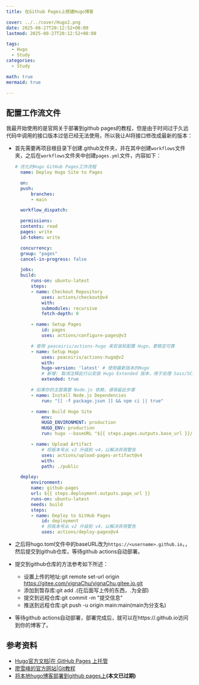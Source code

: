 ```yaml
---
title: 在Github Pages上搭建Hugo博客

cover: ../../cover/Hugo2.png
date: 2025-08-27T20:12:52+08:00
lastmod: 2025-08-27T20:12:52+08:00

tags:
  - Hugo
  - Study
categories:
  - Study

math: true
mermaid: true

---
```


## 配置工作流文件

我最开始使用的是官网关于部署到github pages的教程，但是由于时间过于久远代码中调用的接口版本过低已经无法使用，所以我让AI将接口修改成最新的版本：
- 首先需要再项目根目录下创建.github文件夹，并在其中创建`workflows`文件夹，之后在`workflows`文件夹中创建`pages.yml`文件，内容如下：
  ```yaml
  # 优化的Hugo GitHub Pages工作流程
    name: Deploy Hugo Site to Pages

    on:
    push:
        branches:
        - main

    workflow_dispatch:

    permissions:
    contents: read
    pages: write
    id-token: write

    concurrency:
    group: "pages"
    cancel-in-progress: false

    jobs:
    build:
        runs-on: ubuntu-latest
        steps:
        - name: Checkout Repository
            uses: actions/checkout@v4
            with:
            submodules: recursive
            fetch-depth: 0

        - name: Setup Pages
            id: pages
            uses: actions/configure-pages@v3

        # 使用 peaceiris/actions-hugo 来安装和配置 Hugo，更稳定可靠
        - name: Setup Hugo
            uses: peaceiris/actions-hugo@v2
            with:
            hugo-version: 'latest' # 使用最新版本的Hugo
            # 新增: 取消注释此行以安装 Hugo Extended 版本，用于处理 Sass/SCSS
            extended: true

        # 如果你的主题需要 Node.js 依赖，请保留此步骤
        - name: Install Node.js Dependencies
            run: "[[ -f package.json ]] && npm ci || true"

        - name: Build Hugo Site
            env:
            HUGO_ENVIRONMENT: production
            HUGO_ENV: production
            run: hugo --baseURL "${{ steps.pages.outputs.base_url }}/"

        - name: Upload Artifact
            # 将版本号从 v2 升级到 v4，以解决弃用警告
            uses: actions/upload-pages-artifact@v4
            with:
            path: ./public

    deploy:
        environment:
        name: github-pages
        url: ${{ steps.deployment.outputs.page_url }}
        runs-on: ubuntu-latest
        needs: build
        steps:
        - name: Deploy to GitHub Pages
            id: deployment
            # 将版本号从 v2 升级到 v4，以解决弃用警告
            uses: actions/deploy-pages@v4
    ```

- 之后将hugo.toml文件中的baseURL改为`https://<username>.github.io`，，然后提交到github仓库，等待github actions自动部署。
- 提交到github仓库的方法参考如下所述：
  - 设置上传的地址:git remote set-url origin https://gitee.com/vignaChu/vignaChu.gitee.io.git
  - 添加到暂存库:git add .(在后面写上传的东西，.为全部)
  - 提交到远程仓库:git commit -m "提交信息"
  - 推送到远程仓库:git push -u origin main:main(main为分支名)
- 等待github actions自动部署，部署完成后，就可以在https://<username>.github.io访问到你的博客了。

## 参考资料
- [Hugo官方文档|在 GitHub Pages 上托管](https://hugo.opendocs.io/hosting-and-deployment/hosting-on-github/) 
- [廖雪峰的官方网站|Git教程](https://liaoxuefeng.com/books/git/remote/index.html)
- [将本地hugo博客部署到github pages上](https://zhuanlan.zhihu.com/p/25224148453)**(本文已过期)**

